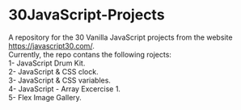 # 30JavaScript-Projects
A repository for the 30 Vanilla JavaScript projects from the website https://javascript30.com/.  
Currently, the repo contans the following rojects:  
1- JavaScript Drum Kit.  
2- JavaScript & CSS clock.  
3- JavaScript & CSS variables.  
4- JavaScript - Array Excercise 1.  
5- Flex Image Gallery.  
  

